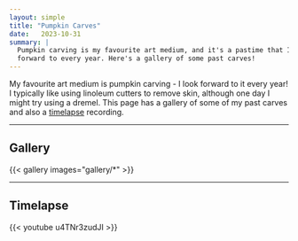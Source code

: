 ```yaml
---
layout: simple
title: "Pumpkin Carves"
date:   2023-10-31
summary: |
  Pumpkin carving is my favourite art medium, and it's a pastime that I look 
  forward to every year. Here's a gallery of some past carves!
---
```


My favourite art medium is pumpkin carving - I look forward to it every year! I 
typically like using linoleum cutters to remove skin, although one day I might 
try using a dremel. This page has a gallery of some of my past carves and also
a [timelapse](#timelapse) recording. 

---

## Gallery 

{{< gallery images="gallery/*" >}}

---

## Timelapse

{{< youtube u4TNr3zudJI >}}
